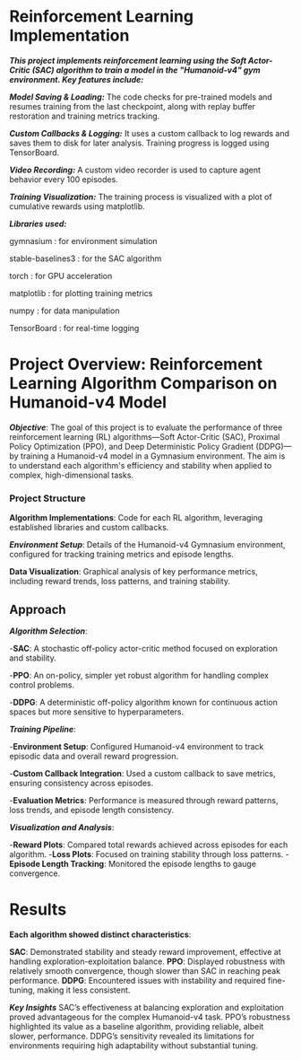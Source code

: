 # Reinforcement Learning Implementation

***This project implements reinforcement learning using the Soft Actor-Critic (SAC) algorithm to train a model in the "Humanoid-v4" gym environment. Key features include:***

***Model Saving & Loading:*** The code checks for pre-trained models and resumes training from the last checkpoint, along with replay buffer restoration and training metrics tracking.

***Custom Callbacks & Logging:*** It uses a custom callback to log rewards and saves them to disk for later analysis. Training progress is logged using TensorBoard.

***Video Recording:*** A custom video recorder is used to capture agent behavior every 100 episodes.

***Training Visualization:*** The training process is visualized with a plot of cumulative rewards using matplotlib.

***Libraries used:***

gymnasium : for environment simulation

stable-baselines3 : for the SAC algorithm

torch : for GPU acceleration

matplotlib : for plotting training metrics

numpy : for data manipulation

TensorBoard : for real-time logging

#  Project Overview: Reinforcement Learning Algorithm Comparison on Humanoid-v4 Model

***Objective***:
The goal of this project is to evaluate the performance of three reinforcement learning (RL) algorithms—Soft Actor-Critic (SAC), Proximal Policy Optimization (PPO), and Deep Deterministic Policy Gradient (DDPG)—by training a Humanoid-v4 model in a Gymnasium environment. The aim is to understand each algorithm's efficiency and stability when applied to complex, high-dimensional tasks.

<h3>Project Structure</h3>

**Algorithm Implementations**: Code for each RL algorithm, leveraging established libraries and custom callbacks.

***Environment Setup***: Details of the Humanoid-v4 Gymnasium environment, configured for tracking training metrics and episode lengths.

**Data Visualization**: Graphical analysis of key performance metrics, including reward trends, loss patterns, and training stability.

<h2>Approach</h2>

***Algorithm Selection***:

-**SAC**: A stochastic off-policy actor-critic method focused on exploration and stability.

-**PPO**: An on-policy, simpler yet robust algorithm for handling complex control problems.

-**DDPG**: A deterministic off-policy algorithm known for continuous action spaces but more sensitive to hyperparameters.

***Training Pipeline***:

-**Environment Setup**: Configured Humanoid-v4 environment to track episodic data and overall reward progression.

-**Custom Callback Integration**: Used a custom callback to save metrics, ensuring consistency across episodes.

-**Evaluation Metrics**: Performance is measured through reward patterns, loss trends, and episode length consistency.

***Visualization and Analysis***:

-**Reward Plots**: Compared total rewards achieved across episodes for each algorithm.
-**Loss Plots**: Focused on training stability through loss patterns.
-**Episode Length Tracking**: Monitored the episode lengths to gauge convergence.

<h1>Results</h1>

**Each algorithm showed distinct characteristics**:

**SAC**: Demonstrated stability and steady reward improvement, effective at handling exploration-exploitation balance.
**PPO**: Displayed robustness with relatively smooth convergence, though slower than SAC in reaching peak performance.
**DDPG**: Encountered issues with instability and required fine-tuning, making it less consistent.

***Key Insights***
SAC’s effectiveness at balancing exploration and exploitation proved advantageous for the complex Humanoid-v4 task.
PPO’s robustness highlighted its value as a baseline algorithm, providing reliable, albeit slower, performance.
DDPG’s sensitivity revealed its limitations for environments requiring high adaptability without substantial tuning.
